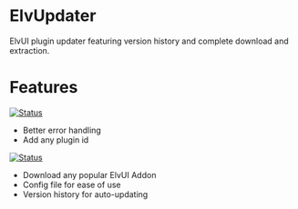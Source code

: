 # ElvUpdater

ElvUI plugin updater featuring version history and complete download and extraction.

# Features 

[![Status](https://img.shields.io/badge/status-in%20progress-red.svg)](https://github.com/complexitydev/ElvUpdater)
* Better error handling
* Add any plugin id

[![Status](https://img.shields.io/badge/status-completed-green.svg)](https://github.com/complexitydev/ElvUpdater)
* Download any popular ElvUI Addon
* Config file for ease of use
* Version history for auto-updating
